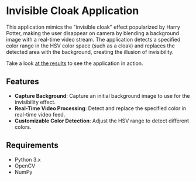 # Invisible Cloak Application

This application mimics the "invisible cloak" effect popularized by Harry Potter, making the user disappear on camera by blending a background image with a real-time video stream. The application detects a specified color range in the HSV color space (such as a cloak) and replaces the detected area with the background, creating the illusion of invisibility.

Take a look [at the results](invisible-cloak-demo.mov) to see the application in action.


## Features

- **Capture Background**: Capture an initial background image to use for the invisibility effect.
- **Real-Time Video Processing**: Detect and replace the specified color in real-time video feed.
- **Customizable Color Detection**: Adjust the HSV range to detect different colors.

## Requirements

- Python 3.x
- OpenCV
- NumPy


